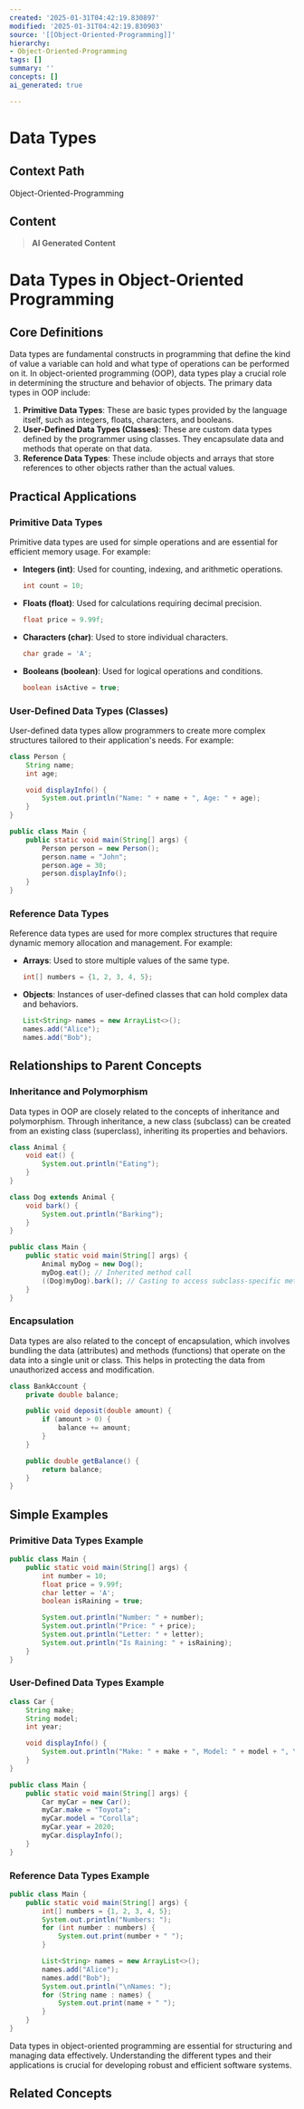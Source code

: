 ```yaml
---
created: '2025-01-31T04:42:19.830897'
modified: '2025-01-31T04:42:19.830903'
source: '[[Object-Oriented-Programming]]'
hierarchy:
- Object-Oriented-Programming
tags: []
summary: ''
concepts: []
ai_generated: true

---
```


# Data Types

## Context Path
Object-Oriented-Programming

## Content
> **AI Generated Content**
 # Data Types in Object-Oriented Programming

## Core Definitions

Data types are fundamental constructs in programming that define the kind of value a variable can hold and what type of operations can be performed on it. In object-oriented programming (OOP), data types play a crucial role in determining the structure and behavior of objects. The primary data types in OOP include:

1. **Primitive Data Types**: These are basic types provided by the language itself, such as integers, floats, characters, and booleans.
2. **User-Defined Data Types (Classes)**: These are custom data types defined by the programmer using classes. They encapsulate data and methods that operate on that data.
3. **Reference Data Types**: These include objects and arrays that store references to other objects rather than the actual values.

## Practical Applications

### Primitive Data Types

Primitive data types are used for simple operations and are essential for efficient memory usage. For example:

- **Integers (int)**: Used for counting, indexing, and arithmetic operations.
  ```java
  int count = 10;
  ```
- **Floats (float)**: Used for calculations requiring decimal precision.
  ```java
  float price = 9.99f;
  ```
- **Characters (char)**: Used to store individual characters.
  ```java
  char grade = 'A';
  ```
- **Booleans (boolean)**: Used for logical operations and conditions.
  ```java
  boolean isActive = true;
  ```

### User-Defined Data Types (Classes)

User-defined data types allow programmers to create more complex structures tailored to their application's needs. For example:

```java
class Person {
    String name;
    int age;

    void displayInfo() {
        System.out.println("Name: " + name + ", Age: " + age);
    }
}

public class Main {
    public static void main(String[] args) {
        Person person = new Person();
        person.name = "John";
        person.age = 30;
        person.displayInfo();
    }
}
```

### Reference Data Types

Reference data types are used for more complex structures that require dynamic memory allocation and management. For example:

- **Arrays**: Used to store multiple values of the same type.
  ```java
  int[] numbers = {1, 2, 3, 4, 5};
  ```
- **Objects**: Instances of user-defined classes that can hold complex data and behaviors.
  ```java
  List<String> names = new ArrayList<>();
  names.add("Alice");
  names.add("Bob");
  ```

## Relationships to Parent Concepts

### Inheritance and Polymorphism

Data types in OOP are closely related to the concepts of inheritance and polymorphism. Through inheritance, a new class (subclass) can be created from an existing class (superclass), inheriting its properties and behaviors.

```java
class Animal {
    void eat() {
        System.out.println("Eating");
    }
}

class Dog extends Animal {
    void bark() {
        System.out.println("Barking");
    }
}

public class Main {
    public static void main(String[] args) {
        Animal myDog = new Dog();
        myDog.eat(); // Inherited method call
        ((Dog)myDog).bark(); // Casting to access subclass-specific method
    }
}
```

### Encapsulation

Data types are also related to the concept of encapsulation, which involves bundling the data (attributes) and methods (functions) that operate on the data into a single unit or class. This helps in protecting the data from unauthorized access and modification.

```java
class BankAccount {
    private double balance;

    public void deposit(double amount) {
        if (amount > 0) {
            balance += amount;
        }
    }

    public double getBalance() {
        return balance;
    }
}
```

## Simple Examples

### Primitive Data Types Example

```java
public class Main {
    public static void main(String[] args) {
        int number = 10;
        float price = 9.99f;
        char letter = 'A';
        boolean isRaining = true;

        System.out.println("Number: " + number);
        System.out.println("Price: " + price);
        System.out.println("Letter: " + letter);
        System.out.println("Is Raining: " + isRaining);
    }
}
```

### User-Defined Data Types Example

```java
class Car {
    String make;
    String model;
    int year;

    void displayInfo() {
        System.out.println("Make: " + make + ", Model: " + model + ", Year: " + year);
    }
}

public class Main {
    public static void main(String[] args) {
        Car myCar = new Car();
        myCar.make = "Toyota";
        myCar.model = "Corolla";
        myCar.year = 2020;
        myCar.displayInfo();
    }
}
```

### Reference Data Types Example

```java
public class Main {
    public static void main(String[] args) {
        int[] numbers = {1, 2, 3, 4, 5};
        System.out.println("Numbers: ");
        for (int number : numbers) {
            System.out.print(number + " ");
        }

        List<String> names = new ArrayList<>();
        names.add("Alice");
        names.add("Bob");
        System.out.println("\nNames: ");
        for (String name : names) {
            System.out.print(name + " ");
        }
    }
}
```

Data types in object-oriented programming are essential for structuring and managing data effectively. Understanding the different types and their applications is crucial for developing robust and efficient software systems.

## Related Concepts
